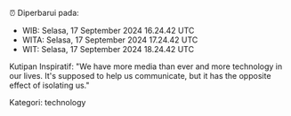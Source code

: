 ⏰ Diperbarui pada:
- WIB: Selasa, 17 September 2024 16.24.42 UTC
- WITA: Selasa, 17 September 2024 17.24.42 UTC
- WIT: Selasa, 17 September 2024 18.24.42 UTC

Kutipan Inspiratif:
"We have more media than ever and more technology in our lives. It's supposed to help us communicate, but it has the opposite effect of isolating us."


Kategori: technology

